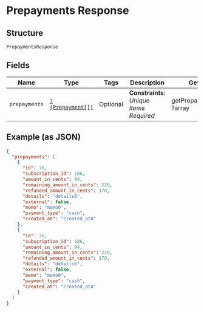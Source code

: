 
# Prepayments Response

## Structure

`PrepaymentsResponse`

## Fields

| Name | Type | Tags | Description | Getter | Setter |
|  --- | --- | --- | --- | --- | --- |
| `prepayments` | [`?(Prepayment[])`](../../doc/models/prepayment.md) | Optional | **Constraints**: *Unique Items Required* | getPrepayments(): ?array | setPrepayments(?array prepayments): void |

## Example (as JSON)

```json
{
  "prepayments": [
    {
      "id": 76,
      "subscription_id": 186,
      "amount_in_cents": 94,
      "remaining_amount_in_cents": 220,
      "refunded_amount_in_cents": 170,
      "details": "details6",
      "external": false,
      "memo": "memo0",
      "payment_type": "cash",
      "created_at": "created_at4"
    },
    {
      "id": 76,
      "subscription_id": 186,
      "amount_in_cents": 94,
      "remaining_amount_in_cents": 220,
      "refunded_amount_in_cents": 170,
      "details": "details6",
      "external": false,
      "memo": "memo0",
      "payment_type": "cash",
      "created_at": "created_at4"
    }
  ]
}
```

